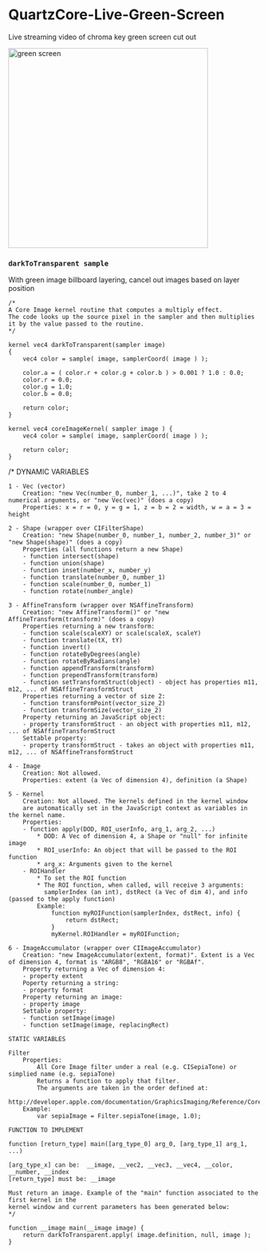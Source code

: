 # QuartzCore-Live-Green-Screen
Live streaming video of chroma key green screen cut out

<img src="https://s3.amazonaws.com/cerenity/SOResources/greenscreen.png" width="400" height="400" alt="green screen" />


### `darkToTransparent sample`

With green image billboard layering, cancel out images based on layer position

	/*
	A Core Image kernel routine that computes a multiply effect.
	The code looks up the source pixel in the sampler and then multiplies it by the value passed to the routine.
	*/

	kernel vec4 darkToTransparent(sampler image)
	{
		vec4 color = sample( image, samplerCoord( image ) );
		
		color.a = ( color.r + color.g + color.b ) > 0.001 ? 1.0 : 0.0;
		color.r = 0.0;
		color.g = 1.0;
		color.b = 0.0;
		
		return color;
	}

	kernel vec4 coreImageKernel( sampler image ) {
		vec4 color = sample( image, samplerCoord( image ) );
		
		return color;
	}


/*
	DYNAMIC VARIABLES

	1 - Vec (vector)
		Creation: "new Vec(number_0, number_1, ...)", take 2 to 4 numerical arguments, or "new Vec(vec)" (does a copy)
		Properties: x = r = 0, y = g = 1, z = b = 2 = width, w = a = 3 = height
	   
	2 - Shape (wrapper over CIFilterShape)
		Creation: "new Shape(number_0, number_1, number_2, number_3)" or "new Shape(shape)" (does a copy)
		Properties (all functions return a new Shape)
		- function intersect(shape)
		- function union(shape)
		- function inset(number_x, number_y)
		- function translate(number_0, number_1)
		- function scale(number_0, number_1)
		- function rotate(number_angle)   

	3 - AffineTransform (wrapper over NSAffineTransform)
		Creation: "new AffineTransform()" or "new AffineTransform(transform)" (does a copy)
		Properties returning a new transform:
		- function scale(scaleXY) or scale(scaleX, scaleY)
		- function translate(tX, tY)
		- function invert()
		- function rotateByDegrees(angle)
		- function rotateByRadians(angle)
		- function appendTransform(transform)
		- function prependTransform(transform)
		- function setTransformStruct(object) - object has properties m11, m12, ... of NSAffineTransformStruct
		Properties returning a vector of size 2:
		- function transformPoint(vector_size_2)
		- function transformSize(vector_size_2)
		Property returning an JavaScript object:
		- property transformStruct - an object with properties m11, m12, ... of NSAffineTransformStruct
		Settable property:
		- property transformStruct - takes an object with properties m11, m12, ... of NSAffineTransformStruct

	4 - Image
		Creation: Not allowed.
		Properties: extent (a Vec of dimension 4), definition (a Shape)
		
	5 - Kernel
		Creation: Not allowed. The kernels defined in the kernel window 
		are automatically set in the JavaScript context as variables in the kernel name.
		Properties: 
		- function apply(DOD, ROI_userInfo, arg_1, arg_2, ...)
			* DOD: A Vec of dimension 4, a Shape or "null" for infinite image
			* ROI_userInfo: An object that will be passed to the ROI function
			* arg_x: Arguments given to the kernel
		- ROIHandler
			* To set the ROI function
			* The ROI function, when called, will receive 3 arguments:
			  samplerIndex (an int), dstRect (a Vec of dim 4), and info (passed to the apply function)  
			Example:
				function myROIFunction(samplerIndex, dstRect, info) { 
					return dstRect; 
				}
				myKernel.ROIHandler = myROIFunction;

	6 - ImageAccumulator (wrapper over CIImageAccumulator)
		Creation: "new ImageAccumulator(extent, format)". Extent is a Vec of dimension 4, format is "ARGB8", "RGBA16" or "RGBAf".
		Property returning a Vec of dimension 4:
		- property extent
		Poperty returning a string:
		- property format
		Property returning an image:
		- property image
		Settable property:
		- function setImage(image)
		- function setImage(image, replacingRect)

	STATIC VARIABLES

	Filter
		Properties: 
			All Core Image filter under a real (e.g. CISepiaTone) or simplied name (e.g. sepiaTone)
			Returns a function to apply that filter.
			The arguments are taken in the order defined at:
			http://developer.apple.com/documentation/GraphicsImaging/Reference/CoreImageFilterReference
		Example:
			var sepiaImage = Filter.sepiaTone(image, 1.0);
			
	FUNCTION TO IMPLEMENT

	function [return_type] main([arg_type_0] arg_0, [arg_type_1] arg_1, ...)

	[arg_type_x] can be:  __image, __vec2, __vec3, __vec4, __color, __number, __index
	[return_type] must be: __image

	Must return an image. Example of the "main" function associated to the first kernel in the 
	kernel window and current parameters has been generated below:
	*/

	function __image main(__image image) {
		return darkToTransparent.apply( image.definition, null, image );
	}






